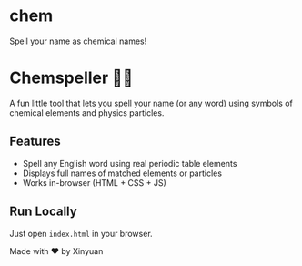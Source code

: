 # chem
Spell your name as chemical names!


# Chemspeller 🧪✨

A fun little tool that lets you spell your name (or any word) using symbols of chemical elements and physics particles.

## Features
- Spell any English word using real periodic table elements
- Displays full names of matched elements or particles
- Works in-browser (HTML + CSS + JS)

## Run Locally
Just open `index.html` in your browser.

Made with ❤️ by Xinyuan
